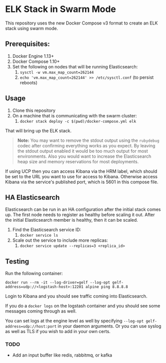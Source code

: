 # ELK Stack in Swarm Mode

This repository uses the new Docker Compose v3 format to create an ELK stack using swarm mode.

## Prerequisites:

1. Docker Engine 1.13+
2. Docker Compose 1.10+
3. Set the following on nodes that will be running Elasticsearch:
    1. `sysctl -w vm.max_map_count=262144`
    2. `echo 'vm.max_map_count=262144' >> /etc/sysctl.conf` (to persist reboots)

## Usage

1. Clone this repository
2. On a machine that is communicating with the swarm cluster:
    1. `docker stack deploy -c $(pwd)/docker-compose.yml elk`

That will bring up the ELK stack.

> **Note:** You may want to remove the stdout output using the `rubydebug` codec after confirming everything works as you expect. By leaving the stdout output enabled it would be too much output for most environments. Also you would want to increase the Elasticsearch heap size and memory reservations for most deployments.

If using UCP then you can access Kibana via the HRM label, which should be set to the URL you want to use for access to Kibana. Otherwise access Kibana via the service's published port, which is 5601 in this compose file.

## HA Elasticsearch

Elasticsearch can be run in an HA configuration after the initial stack comes up. The first node needs to register as healthy before scaling it out. After the initial Elasticsearch member is healthy, then it can be scaled.

1. Find the Elasticsearch service ID:
    1. `docker service ls`
2. Scale out the service to include more replicas:
    1. `docker service update --replicas=3 <replica_id>`

## Testing

Run the following container:

`docker run --rm -it --log-driver=gelf --log-opt gelf-address=udp://<logstash-host>:12201 alpine ping 8.8.8.8`

Login to Kibana and you should see traffic coming into Elasticsearch.

If you do a `docker logs` on the logstash container and you should see some messages coming through as well.

You can set logs at the engine level as well by specifying `--log-opt gelf-address=udp://host:port` in your daemon arguments. Or you can use syslog as well as TLS if you wish to add in your own certs.

### TODO

- Add an input buffer like redis, rabbitmq, or kafka
